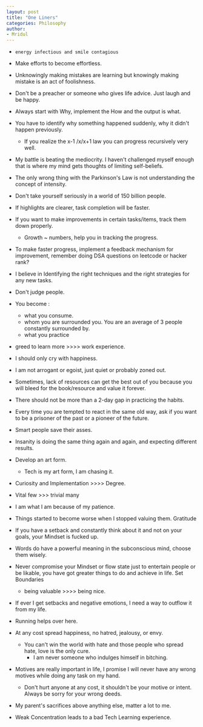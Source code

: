 ```yaml
---
layout: post
title: "One Liners"
categories: Philosophy
author:
- Mridul
---
```



- `energy infectious and smile contagious`
- Make efforts to become effortless.
- Unknowingly making mistakes are learning but knowingly making mistake is an act of foolishness.
- Don't be a preacher or someone who gives life advice. Just laugh and be happy.
- Always start with Why, implement the How and the output is what.
- You have to identify why something happened suddenly, why it didn't happen previously.
  - If you realize the x-1 /x/x+1 law you can progress recursively very well.
- My battle is beating the mediocrity. I haven't challenged myself enough that is where my mind gets thoughts of limiting self-beliefs.
- The only wrong thing with the Parkinson's Law is not understanding the concept of intensity.
- Don't take yourself seriously in a world of 150 billion people.
- If highlights are clearer, task completion will be faster.
- If you want to make improvements in certain tasks/items, track them down properly. 
  - Growth ~ numbers, help you in tracking the progress.
- To make faster progress, implement a feedback mechanism for improvement, remember doing DSA questions on leetcode or hacker rank?
- I believe in Identifying the right techniques and the right strategies for any new tasks.
- Don't judge people.
- You become :
  -   what you consume.
  -   whom you are surrounded you. You are an average of 3 people constantly surrounded by.
  -   what you practice
- greed to learn more >>>> work experience.
- I should only cry with happiness.
- I am not arrogant or egoist, just quiet or probably zoned out.
- Sometimes, lack of resources can get the best out of you because you will bleed for the book/resource and value it forever.
- There should not be more than a 2-day gap in practicing the habits.
- Every time you are tempted to react in the same old way, ask if you want to be a prisoner of the past or a pioneer of the future.
- Smart people save their asses.

- Insanity is doing the same thing again and again, and expecting different results.
- Develop an art form.
	- Tech is my art form, I am chasing it.
- Curiosity and Implementation >>>> Degree.
- Vital few >>> trivial many
- I am what I am because of my patience.
- Things started to become worse when I stopped valuing them. Gratitude
- If you have a setback and constantly think about it and not on your goals, your Mindset is fucked up.
- Words do have a powerful meaning in the subconscious mind, choose them wisely.
- Never compromise your Mindset or flow state just to entertain people or be likable, you have got greater things to do and achieve in life. Set Boundaries
	- being valuable >>>> being nice.
- If ever I get setbacks and negative emotions, I need a way to outflow it from my life. 
- Running helps over here.
- At any cost spread happiness, no hatred, jealousy, or envy.
	- You can't win the world with hate and those people who spread hate, love is the only cure.
		- I am never someone who indulges himself in bitching.
- Motives are really important in life, I promise I will never have any wrong motives while doing any task on my hand.
	- Don't hurt anyone at any cost, it shouldn't be your motive or intent. Always be sorry for your wrong deeds.
- My parent's sacrifices above anything else, matter a lot to me.
- Weak Concentration leads to a bad Tech Learning experience.
